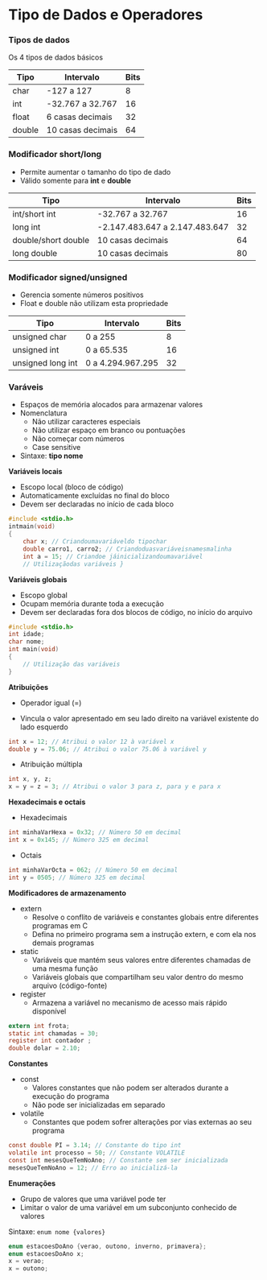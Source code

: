 # Tipo de Dados e Operadores

### Tipos de dados

Os 4 tipos de dados básicos

| Tipo   | Intervalo         | Bits |
| ------ | ----------------- | ---- |
| char   | -127 a 127        | 8    |
| int    | -32.767 a 32.767  | 16   |
| float  | 6 casas decimais  | 32   |
| double | 10 casas decimais | 64   |

### Modificador short/long
- Permite aumentar o tamanho do tipo de dado 
- Válido somente para **int** e **double**


| Tipo                | Intervalo                      | Bits |
| ------------------- | ------------------------------ | ---- |
| int/short int       | -32.767 a 32.767               | 16   |
| long int            | -2.147.483.647 a 2.147.483.647 | 32   |
| double/short double | 10 casas decimais              | 64   |
| long double         | 10 casas decimais              | 80   |


### Modificador signed/unsigned
- Gerencia somente números positivos
- Float e double não utilizam esta propriedade 


| Tipo              | Intervalo         | Bits |
| ----------------- | ----------------- | ---- |
| unsigned char     | 0 a 255           | 8    |
| unsigned int      | 0 a 65.535        | 16   |
| unsigned long int | 0 a 4.294.967.295 | 32   |


### Varáveis
- Espaços de memória alocados para armazenar valores
- Nomenclatura
  - Não utilizar caracteres especiais
  - Não utilizar espaço em branco ou pontuações
  - Não começar com números
  - Case sensitive
- Sintaxe: **tipo nome**

**Variáveis locais**

- Escopo local (bloco de código)
- Automaticamente excluídas no final do bloco
-  Devem ser declaradas no início de cada bloco

```c
#include <stdio.h>
intmain(void)
{
    char x; // Criandoumavariáveldo tipochar 
    double carro1, carro2; // Criandoduasvariáveisnamesmalinha
    int a = 15; // Criandoe jáinicializandoumavariável
    // Utilizaçãodas variáveis }
```

**Variáveis globais**

- Escopo global
- Ocupam memória durante toda a execução
- Devem ser declaradas fora dos blocos de código, no início do arquivo

```c
#include <stdio.h>
int idade;
char nome;
int main(void)
{
	// Utilização das variáveis
}
```

**Atribuições**

- Operador igual (=)

- Vincula o valor apresentado em seu lado direito na variável existente do lado esquerdo

```c
int x = 12; // Atribui o valor 12 à variável x
double y = 75.06; // Atribui o valor 75.06 à variável y
```

- Atribuição múltipla

```c
int x, y, z;
x = y = z = 3; // Atribui o valor 3 para z, para y e para x
```

**Hexadecimais e octais**

- Hexadecimais

```c
int minhaVarHexa = 0x32; // Número 50 em decimal
int x = 0x145; // Número 325 em decimal
```

- Octais

```c
int minhaVarOcta = 062; // Número 50 em decimal
int y = 0505; // Número 325 em decimal
```

**Modificadores de armazenamento**

- extern
	- Resolve o conflito de variáveis e constantes globais entre diferentes programas em C
	- Defina no primeiro programa sem a instrução extern, e com ela nos demais programas
- static
	- Variáveis que mantém seus valores entre diferentes chamadas de uma mesma função
	- Variáveis globais que compartilham seu valor dentro do mesmo arquivo (código-fonte)
- register
	- Armazena a variável no mecanismo de acesso mais rápido disponível

```c
extern int frota;
static int chamadas = 30;
register int contador ;
double dolar = 2.10;
```

**Constantes**

- const
	- Valores constantes que não podem ser alterados durante a execução do programa
	- Não pode ser inicializadas em separado
- volatile
	- Constantes que podem sofrer alterações por vias externas ao seu programa

```c
const double PI = 3.14; // Constante do tipo int
volatile int processo = 50; // Constante VOLATILE
const int mesesQueTemNoAno; // Constante sem ser inicializada
mesesQueTemNoAno = 12; // Erro ao inicializá-la
```

**Enumerações**

- Grupo de valores que uma variável pode ter
- Limitar o valor de uma variável em um subconjunto conhecido de valores

Sintaxe: `enum nome {valores}`

```c
enum estacoesDoAno {verao, outono, inverno, primavera};
enum estacoesDoAno x;
x = verao;
x = outono;
```

